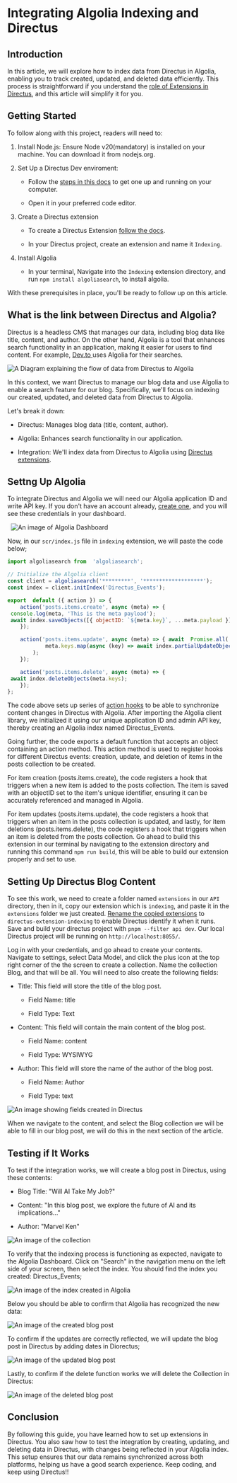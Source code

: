 # Integrating Algolia Indexing and Directus

Introduction
------------

In this article, we will explore how to index data from Directus in Algolia, enabling you to track created, updated, and deleted data efficiently. This process is straightforward if you understand the [role of Extensions in Directus](https://docs.directus.io/extensions/creating-extensions.html), and this article will simplify it for you.

Getting Started
---------------

To follow along with this project, readers will need to:

1.  Install Node.js: Ensure Node v20(mandatory) is installed on your machine. You can download it from nodejs.org.

2.  Set Up a Directus Dev enviroment:

    -   Follow the [steps in this docs](https://docs.directus.io/contributing/running-locally.html) to get one up and running on your computer.

    -   Open it in your preferred code editor.

3.  Create a Directus extension

    -   To create a Directus Extension [follow the docs](https://docs.directus.io/extensions/creating-extensions.html).

    -   In your Directus project, create an extension and name it `Indexing`.

4.  Install Algolia

    -   In your terminal, Navigate into the `Indexing` extension directory, and run `npm install algoliasearch`, to install algolia.

With these prerequisites in place, you'll be ready to follow up on this article.

What is the link between Directus and Algolia?
----------------------------------------------

Directus is a headless CMS that manages our data, including blog data like title, content, and author. On the other hand, Algolia is a tool that enhances search functionality in an application, making it easier for users to find content. For example, [Dev.to ](http://dev.to)uses Algolia for their searches.

![A Diagram explaining the flow of data from Directus to Algolia](https://lh7-us.googleusercontent.com/docsz/AD_4nXcF1_wSEzJ-vh_tvsavp_qp4hrA9vXadf6KDsZPKa1qFQB82Exl2xopUhl9AS1coxdzbkJVu3-JtNNnnSk4F_w7pxaZfCniNghKHdXDE901Q4Spu-VoOo7SHI3gsyZ7XKSWPk1OME0Xwwn3_kqN7uv5dMwN?key=Ph15yUkN_4DIsNV-CkzKUw)

In this context, we want Directus to manage our blog data and use Algolia to enable a search feature for our blog. Specifically, we'll focus on indexing our created, updated, and deleted data from Directus to Algolia. 

Let's break it down:

-   Directus: Manages blog data (title, content, author).

-   Algolia: Enhances search functionality in our application.

-   Integration: We'll index data from Directus to Algolia using [Directus extensions](https://docs.directus.io/extensions/creating-extensions.html).

Settng Up Algolia
----------------

To integrate Directus and Algolia we will need our Algolia application ID and write API key. If you don't have an account already, [create one](https://www.algolia.com/users/sign_up), and you will see these credentials in your dashboard.  

  ![An image of Algolia Dashboard](https://lh7-us.googleusercontent.com/docsz/AD_4nXeSmoCJEeIFzZVdi80jhOgarVfK5eErrVHLdgIm8wnN_aUj-zkYRsiXylMUSz7Iz0A0gRdpQNqDtcH8qM4u-VLsVKE2-H72-NlP5zmkGzFLekZkCN3iguXvRkB_2b7IswuIFCsuPV35wRByUjJR0jGdEVQc?key=Ph15yUkN_4DIsNV-CkzKUw)

Now, in our `scr/index.js` file in `indexing` extension, we will paste the code below;

```js
import algoliasearch from  'algoliasearch';

// Initialize the Algolia client
const client = algoliasearch('*********', '*******************');
const index = client.initIndex('Directus_Events');

export  default ({ action }) => {
    action('posts.items.create', async (meta) => {
 console.log(meta, 'This is the meta payload');
 await index.saveObjects([{ objectID: `${meta.key}`, ...meta.payload }]);
    });

    action('posts.items.update', async (meta) => { await  Promise.all(
            meta.keys.map(async (key) => await index.partialUpdateObjects([{ objectID: `${key}`, ...meta.payload }])),
        );
    });

    action('posts.items.delete', async (meta) => {
 await index.deleteObjects(meta.keys);
    });
};
```

The code above sets up series of [action hooks](https://docs.directus.io/extensions/hooks.html#action) to be able to synchronize content changes in Directus with Algolia. After importing the Algolia client library, we initialized it using our unique application ID and admin API key, thereby creating an Algolia index named Directus_Events.

Going further, the code exports a default function that accepts an object containing an action method. This action method is used to register hooks for different Directus events: creation, update, and deletion of items in the posts collection to be created.

For item creation (posts.items.create), the code registers a hook that triggers when a new item is added to the posts collection. The item is saved with an objectID set to the item's unique identifier, ensuring it can be accurately referenced and managed in Algolia.

For item updates (posts.items.update), the code registers a hook that triggers when an item in the posts collection is updated, and lastly, for item deletions (posts.items.delete), the code registers a hook that triggers when an item is deleted from the posts collection. Go ahead to build this extension in our terminal by navigating to the extension directory and running this command `npm run build`, this will be able to build our extension properly and set to use.

Setting Up Directus Blog Content
--------------------------------

To see this work, we need to create a folder named `extensions` in our `API` directory, then in it, copy our extension which is `indexing`, and paste it in the `extensions` folder we just created. [Rename the copied extensions](https://docs.directus.io/guides/extensions/hooks-add-stripe-customer.html) to `directus-extension-indexing` to enable Directus identify it when it runs. Save and build your directus project with `pnpm --filter api dev`. Our local Directus project will be running on `http://localhost:8055/`.

Log in with your credentials, and go ahead to create your contents. Navigate to settings, select Data Model, and click the plus icon at the top right corner of the the screen to create a collection. Name the collection Blog, and that will be all. You will need to also create the following fields:

-   Title: This field will store the title of the blog post.

    -   Field Name: title

    -   Field Type: Text

-   Content: This field will contain the main content of the blog post.

    -   Field Name: content

    -   Field Type: WYSIWYG

-   Author: This field will store the name of the author of the blog post.

    -   Field Name: Author

    -   Field Type: text

![An image showing fields created in Directus](https://lh7-us.googleusercontent.com/docsz/AD_4nXeaOSTBCNTct1im_61dH3ptHdKOK1F4m_cFJWyAYHUROS1tR0t2CGQ-_ChWQ9pRfNfLENgg_QBVl6K1i2U_1uhDmYsSYIOzOpAJW1n5v6m8ALAWfEl0OjF8PSXut6Go8z8OhjIZkOjpFwUyudEAkTlHNVbA?key=Ph15yUkN_4DIsNV-CkzKUw)

When we navigate to the content, and select the Blog collection we will be able to fill in our blog post, we will do this in the next section of the article.

Testing if It Works
-------------------

To test if the integration works, we will create a blog post in Directus, using these contents:

- Blog Title: "Will AI Take My Job?"

-   Content: "In this blog post, we explore the future of AI and its implications..."

-   Author: "Marvel Ken"  

![An image of the collection](https://lh7-us.googleusercontent.com/docsz/AD_4nXeiPVIwmJRPvplFLV-9zAjsdnAqTV0t5zKHeBa753KtjZcK0ovcd02cnC5y82l_M1MCSUmHpkuzT5fqDK1_wf-nTaVDsq23x3WW668MDZJ0S7i3ys-HjwBDP4UkjN-JQ0xHgnuAsb_VxIma5V3RVdwuDww?key=Ph15yUkN_4DIsNV-CkzKUw)

To verify that the indexing process is functioning as expected, navigate to the Algolia Dashboard. Click on "Search" in the navigation menu on the left side of your screen, then select the index. You should find the index you created: Directus_Events;

![An image of the index created in Algolia](https://lh7-us.googleusercontent.com/docsz/AD_4nXcOvSPlqIgW4px0tUsYzxN7K4aOLN2Vkcx547YLVpMfag-bDEKnf17vGyGyIV_a5Ow0j6fxUQu4eUJTcJEsw-XqlHqvcp8rlobtlvobW0BdAe_XZKzhrgW31UO9DbI0eUGKNQa8y_3WsA--FQFWM9LyfnrE?key=Ph15yUkN_4DIsNV-CkzKUw)

Below you should be able to confirm that Algolia has recognized the new data:

![An image of the created blog post](https://lh7-us.googleusercontent.com/docsz/AD_4nXczHhPz-nhYkDUE0vM8Tdt-XWj6f1zlBf7CVowvIo4aTCxgufUchiXHoKPamvPfApGyEe4YTZWXnwLxsviPBGmDu64CrDMOgNCaqK549hm24rKuq8AnWn6TfkxKpM-2MZxru7fJP720R8CIek1kd79ghq8?key=Ph15yUkN_4DIsNV-CkzKUw)

To confirm if the updates are correctly reflected, we will update the blog post in Directus by adding dates in Diorectus;

![An image of the updated blog post](https://lh7-us.googleusercontent.com/docsz/AD_4nXeUnRoC7CiK6fDENUYS1-CxCX23_fQ6BCHdxkqTIDwKDrOb0GC1YWz4fQ-HO-iOtN9xsUpPmQ6meBCBLWVWV_WvpazeeWq461n0kF51YFZ8Du5w_QQUYsS14l3JMnx_-AhGNKABTH0nc-OzsNl0G5DfBOCI?key=Ph15yUkN_4DIsNV-CkzKUw)

Lastly, to confirm if the delete function works we will delete the Collection in Directus:

![An image of the deleted blog post](https://lh7-us.googleusercontent.com/docsz/AD_4nXd7zYGKzlT-zHxiFo9ltmNaZWyBXHsPR70ZJY4QE5QsyJL0PRm-l1ckkMOQye9gwBjdWq5R1JIdGkq-TWVcQUGWM2ZB2D-iRIdpzlZsa1tXKRMYTl_nIrDqpKu75nlhCFszLrZKb7kqZ8b90wyHq3-3MrVb?key=Ph15yUkN_4DIsNV-CkzKUw)

Conclusion
----------

By following this guide, you have learned how to set up extensions in Directus. You also saw how to test the integration by creating, updating, and deleting data in Directus, with changes being reflected in your Algolia index. This setup ensures that our data remains synchronized across both platforms, helping us have a good search experience. Keep coding, and keep using Directus!!